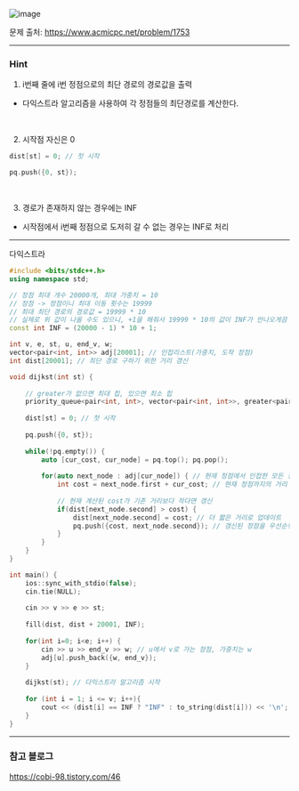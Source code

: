 ![image](https://github.com/user-attachments/assets/0180f3d0-bc1d-4b14-b028-9fd4bfbfc5e8)

문제 출처: https://www.acmicpc.net/problem/1753

---

### Hint

1.  i번째 줄에 i번 정점으로의 최단 경로의 경로값을 출력
- 다익스트라 알고리즘을 사용하여 각 정점들의 최단경로를 계산한다.

&nbsp;

2. 시작점 자신은 0
```cpp
dist[st] = 0; // 첫 시작

pq.push({0, st});
```

&nbsp;

3. 경로가 존재하지 않는 경우에는 INF
- 시작점에서 i번째 정점으로 도저히 갈 수 없는 경우는 INF로 처리

---
다익스트라

```cpp
#include <bits/stdc++.h>
using namespace std;

// 정점 최대 개수 20000개, 최대 가중치 = 10
// 정점 -> 정점이니 최대 이동 횟수는 19999
// 최대 최단 경로의 경로값 = 19999 * 10
// 실제로 위 값이 나올 수도 있으니, +1을 해줘서 19999 * 10의 값이 INF가 안나오게끔 설정
const int INF = (20000 - 1) * 10 + 1; 

int v, e, st, u, end_v, w;
vector<pair<int, int>> adj[20001]; // 인접리스트(가중치, 도착 정점)
int dist[20001]; // 최단 경로 구하기 위한 거리 갱신

void dijkst(int st) {
    
    // greater가 없으면 최대 힙, 있으면 최소 힙
    priority_queue<pair<int, int>, vector<pair<int, int>>, greater<pair<int, int>>> pq;
    
    dist[st] = 0; // 첫 시작
    
    pq.push({0, st});
    
    while(!pq.empty()) {
        auto [cur_cost, cur_node] = pq.top(); pq.pop();
        
        for(auto next_node : adj[cur_node]) { // 현재 정점에서 인접한 모든 정점 탐색
            int cost = next_node.first + cur_cost; // 현재 정점까지의 거리 + 다음 정점까지의 가중치
            
            // 현재 계산된 cost가 기존 거리보다 작다면 갱신
            if(dist[next_node.second] > cost) { 
                dist[next_node.second] = cost; // 더 짧은 거리로 업데이트
                pq.push({cost, next_node.second}); // 갱신된 정점을 우선순위 큐에 삽입
            }
        }
    }
}

int main() {
    ios::sync_with_stdio(false);
    cin.tie(NULL);
    
    cin >> v >> e >> st;
    
    fill(dist, dist + 20001, INF);
    
    for(int i=0; i<e; i++) {
        cin >> u >> end_v >> w; // u에서 v로 가는 정점, 가중치는 w
        adj[u].push_back({w, end_v}); 
    }
    
    dijkst(st); // 다익스트라 알고리즘 시작
    
    for (int i = 1; i <= v; i++){
		cout << (dist[i] == INF ? "INF" : to_string(dist[i])) << '\n';
	}
}
```

---

### 참고 블로그

https://cobi-98.tistory.com/46